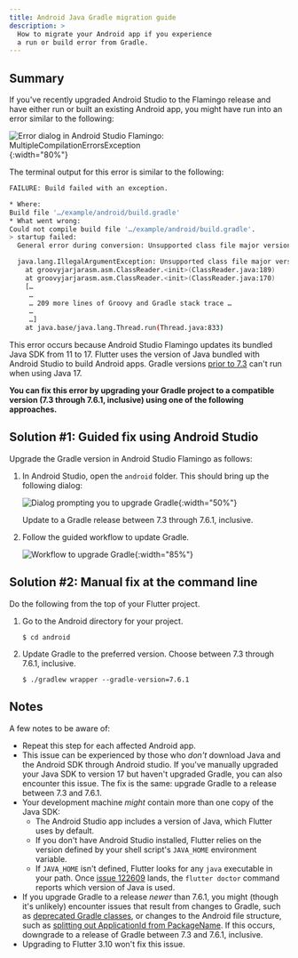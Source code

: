 ```yaml
---
title: Android Java Gradle migration guide
description: >
  How to migrate your Android app if you experience
  a run or build error from Gradle.
---
```


## Summary

If you've recently upgraded Android Studio to the Flamingo
release and have either run or built an existing Android app,
you might have run into an error similar to the following:

![Error dialog in Android Studio Flamingo: MultipleCompilationErrorsException]({{site.url}}/assets/images/docs/releaseguide/android-studio-flamingo-error.png){:width="80%"}

The terminal output for this error is
similar to the following:


```sh
FAILURE: Build failed with an exception.

* Where:
Build file '…/example/android/build.gradle'
* What went wrong:
Could not compile build file '…/example/android/build.gradle'.
> startup failed:
  General error during conversion: Unsupported class file major version 61

  java.lang.IllegalArgumentException: Unsupported class file major version 61
  	at groovyjarjarasm.asm.ClassReader.<init>(ClassReader.java:189)
  	at groovyjarjarasm.asm.ClassReader.<init>(ClassReader.java:170)
  	[…
  	 …
  	 … 209 more lines of Groovy and Gradle stack trace …
  	 …
  	 …]
  	at java.base/java.lang.Thread.run(Thread.java:833)
```

This error occurs because Android Studio Flamingo
updates its bundled Java SDK from 11 to 17.
Flutter uses the version of Java bundled with
Android Studio to build Android apps.
Gradle versions [prior to 7.3][] can't run
when using Java 17.

**You can fix this error by upgrading your Gradle project
to a compatible version (7.3 through 7.6.1, inclusive)
using one of the following approaches.**

[prior to 7.3]: https://docs.gradle.org/current/userguide/compatibility.html#java

## Solution #1: Guided fix using Android Studio

Upgrade the Gradle version in Android Studio Flamingo
as follows:

1. In Android Studio, open the `android` folder.
   This should bring up the following dialog: 

   ![Dialog prompting you to upgrade Gradle]({{site.url}}/assets/images/docs/releaseguide/android-studio-flamingo-upgrade-alert.png){:width="50%"}

   Update to a Gradle release between 7.3 through 7.6.1, inclusive.

1. Follow the guided workflow to update Gradle.

   ![Workflow to upgrade Gradle]({{site.url}}/assets/images/docs/releaseguide/android-studio-flamingo-gradle-upgrade.png){:width="85%"}

## Solution #2: Manual fix at the command line

Do the following from the top of your Flutter project.

1. Go to the Android directory for your project.

   ```terminal
   $ cd android
   ```

1. Update Gradle to the preferred version. Choose between 7.3 through 7.6.1, inclusive.

   ```terminal
   $ ./gradlew wrapper --gradle-version=7.6.1
   ```

## Notes

A few notes to be aware of:

* Repeat this step for each affected Android app.
* This issue can be experienced by those who
  _don't_ download Java and the Android SDK through
  Android studio.
  If you've manually upgraded your Java SDK to
  version 17 but haven't upgraded Gradle, you can
  also encounter this issue. The fix is the same:
  upgrade Gradle to a release between 7.3 and 7.6.1.
* Your development machine _might_ contain more
  than one copy of the Java SDK:
  * The Android Studio app includes a version of Java,
    which Flutter uses by default.
  * If you don't have Android Studio installed,
    Flutter relies on the version defined by your
    shell script's `JAVA_HOME` environment variable.
  * If `JAVA_HOME` isn't defined, Flutter looks
    for any `java` executable in your path.
    Once [issue 122609][] lands, the `flutter doctor`
    command reports which version of Java is used.
* If you upgrade Gradle to a release _newer_ than 7.6.1,
  you might (though it's unlikely) encounter issues
  that result from changes to Gradle, such as
  [deprecated Gradle classes][], or changes to the
  Android file structure, such as
  [splitting out ApplicationId from PackageName][].
  If this occurs, downgrade to a release of Gradle
  between 7.3 and 7.6.1, inclusive.
* Upgrading to Flutter 3.10 won't fix this issue.

[deprecated Gradle classes]: https://docs.gradle.org/7.6/javadoc/deprecated-list.html
[issue 122609]: {{site.github}}/flutter/flutter/issues/122609
[splitting out ApplicationId from PackageName]: http://tools.android.com/tech-docs/new-build-system/applicationid-vs-packagename
